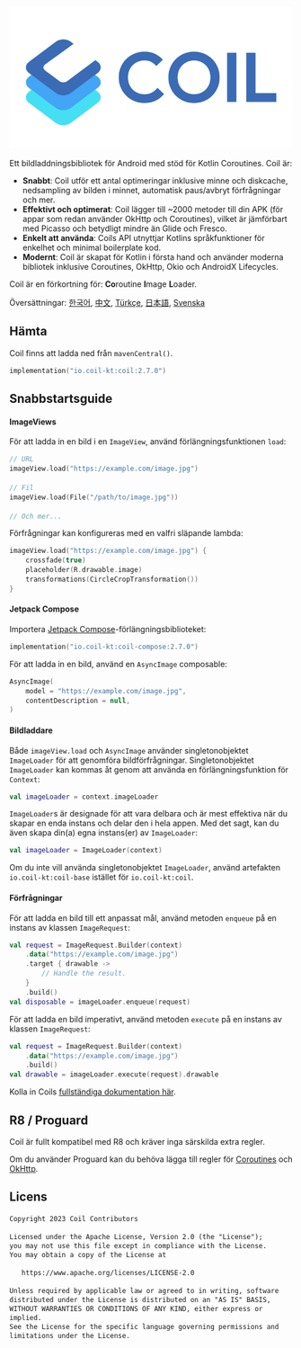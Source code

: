 ﻿![Coil](logo.svg)

Ett bildladdningsbibliotek för Android med stöd för Kotlin Coroutines. Coil är:

- **Snabbt**: Coil utför ett antal optimeringar inklusive minne och diskcache, nedsampling av bilden i minnet, automatisk paus/avbryt förfrågningar och mer.
- **Effektivt och optimerat**: Coil lägger till ~2000 metoder till din APK (för appar som redan använder OkHttp och Coroutines), vilket är jämförbart med Picasso och betydligt mindre än Glide och Fresco.
- **Enkelt att använda**: Coils API utnyttjar Kotlins språkfunktioner för enkelhet och minimal boilerplate kod.
- **Modernt**: Coil är skapat för Kotlin i första hand och använder moderna bibliotek inklusive Coroutines, OkHttp, Okio och AndroidX Lifecycles.

Coil är en förkortning för: **Co**routine **I**mage **L**oader.

Översättningar: [한국어](README-ko.md), [中文](README-zh.md), [Türkçe](README-tr.md), [日本語](README-ja.md), [Svenska](README-sv.md)

## Hämta

Coil finns att ladda ned från `mavenCentral()`.

```kotlin
implementation("io.coil-kt:coil:2.7.0")
```

## Snabbstartsguide

#### ImageViews

För att ladda in en bild i en `ImageView`, använd förlängningsfunktionen `load`:

```kotlin
// URL
imageView.load("https://example.com/image.jpg")

// Fil
imageView.load(File("/path/to/image.jpg"))

// Och mer...
```

Förfrågningar kan konfigureras med en valfri släpande lambda:

```kotlin
imageView.load("https://example.com/image.jpg") {
    crossfade(true)
    placeholder(R.drawable.image)
    transformations(CircleCropTransformation())
}
```

#### Jetpack Compose

Importera [Jetpack Compose](https://developer.android.com/jetpack/compose)-förlängningsbiblioteket:

```kotlin
implementation("io.coil-kt:coil-compose:2.7.0")
```

För att ladda in en bild, använd en `AsyncImage` composable:

```kotlin
AsyncImage(
    model = "https://example.com/image.jpg",
    contentDescription = null,
)
```

#### Bildladdare

Både `imageView.load` och `AsyncImage` använder singletonobjektet `ImageLoader` för att genomföra bildförfrågningar. Singletonobjektet `ImageLoader` kan kommas åt genom att använda en förlängningsfunktion för `Context`:

```kotlin
val imageLoader = context.imageLoader
```

`ImageLoader`s är designade för att vara delbara och är mest effektiva när du skapar en enda instans och delar den i hela appen. Med det sagt, kan du även skapa din(a) egna instans(er) av `ImageLoader`:

```kotlin
val imageLoader = ImageLoader(context)
```

Om du inte vill använda singletonobjektet `ImageLoader`, använd artefakten `io.coil-kt:coil-base` istället för `io.coil-kt:coil`.

#### Förfrågningar

För att ladda en bild till ett anpassat mål, använd metoden `enqueue` på en instans av klassen `ImageRequest`:

```kotlin
val request = ImageRequest.Builder(context)
    .data("https://example.com/image.jpg")
    .target { drawable ->
        // Handle the result.
    }
    .build()
val disposable = imageLoader.enqueue(request)
```

För att ladda en bild imperativt, använd metoden `execute` på en instans av klassen `ImageRequest`:

```kotlin
val request = ImageRequest.Builder(context)
    .data("https://example.com/image.jpg")
    .build()
val drawable = imageLoader.execute(request).drawable
```

Kolla in Coils [fullständiga dokumentation här](https://coil-kt.github.io/coil/getting_started/).

## R8 / Proguard

Coil är fullt kompatibel med R8 och kräver inga särskilda extra regler.

Om du använder Proguard kan du behöva lägga till regler för [Coroutines](https://github.com/Kotlin/kotlinx.coroutines/blob/master/kotlinx-coroutines-core/jvm/resources/META-INF/proguard/coroutines.pro) och [OkHttp](https://github.com/square/okhttp/blob/master/okhttp/src/main/resources/META-INF/proguard/okhttp3.pro).

## Licens

    Copyright 2023 Coil Contributors

    Licensed under the Apache License, Version 2.0 (the "License");
    you may not use this file except in compliance with the License.
    You may obtain a copy of the License at

       https://www.apache.org/licenses/LICENSE-2.0

    Unless required by applicable law or agreed to in writing, software
    distributed under the License is distributed on an "AS IS" BASIS,
    WITHOUT WARRANTIES OR CONDITIONS OF ANY KIND, either express or implied.
    See the License for the specific language governing permissions and
    limitations under the License.
